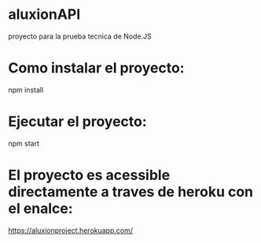 # aluxionAPI
proyecto para la prueba tecnica de Node.JS 

# Como instalar el proyecto: 
npm install

# Ejecutar el proyecto: 
npm start


# El proyecto es acessible directamente a traves de heroku con el enalce:
https://aluxionproject.herokuapp.com/

